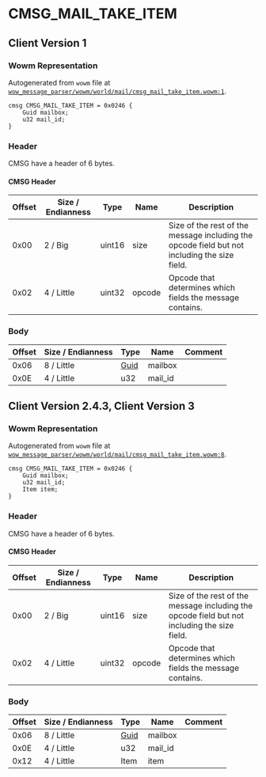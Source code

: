 # CMSG_MAIL_TAKE_ITEM

## Client Version 1

### Wowm Representation

Autogenerated from `wowm` file at [`wow_message_parser/wowm/world/mail/cmsg_mail_take_item.wowm:1`](https://github.com/gtker/wow_messages/tree/main/wow_message_parser/wowm/world/mail/cmsg_mail_take_item.wowm#L1).
```rust,ignore
cmsg CMSG_MAIL_TAKE_ITEM = 0x0246 {
    Guid mailbox;
    u32 mail_id;
}
```
### Header

CMSG have a header of 6 bytes.

#### CMSG Header

| Offset | Size / Endianness | Type   | Name   | Description |
| ------ | ----------------- | ------ | ------ | ----------- |
| 0x00   | 2 / Big           | uint16 | size   | Size of the rest of the message including the opcode field but not including the size field.|
| 0x02   | 4 / Little        | uint32 | opcode | Opcode that determines which fields the message contains.|

### Body

| Offset | Size / Endianness | Type | Name | Comment |
| ------ | ----------------- | ---- | ---- | ------- |
| 0x06 | 8 / Little | [Guid](../types/packed-guid.md) | mailbox |  |
| 0x0E | 4 / Little | u32 | mail_id |  |

## Client Version 2.4.3, Client Version 3

### Wowm Representation

Autogenerated from `wowm` file at [`wow_message_parser/wowm/world/mail/cmsg_mail_take_item.wowm:8`](https://github.com/gtker/wow_messages/tree/main/wow_message_parser/wowm/world/mail/cmsg_mail_take_item.wowm#L8).
```rust,ignore
cmsg CMSG_MAIL_TAKE_ITEM = 0x0246 {
    Guid mailbox;
    u32 mail_id;
    Item item;
}
```
### Header

CMSG have a header of 6 bytes.

#### CMSG Header

| Offset | Size / Endianness | Type   | Name   | Description |
| ------ | ----------------- | ------ | ------ | ----------- |
| 0x00   | 2 / Big           | uint16 | size   | Size of the rest of the message including the opcode field but not including the size field.|
| 0x02   | 4 / Little        | uint32 | opcode | Opcode that determines which fields the message contains.|

### Body

| Offset | Size / Endianness | Type | Name | Comment |
| ------ | ----------------- | ---- | ---- | ------- |
| 0x06 | 8 / Little | [Guid](../types/packed-guid.md) | mailbox |  |
| 0x0E | 4 / Little | u32 | mail_id |  |
| 0x12 | 4 / Little | Item | item |  |


